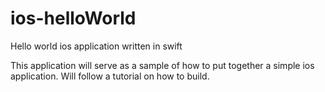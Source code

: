 # ios-helloWorld
Hello world ios application written in swift

This application will serve as a sample of how to put together a simple ios application. Will follow a tutorial on how to build.
